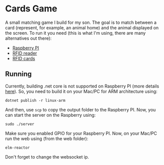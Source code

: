 # Cards Game
A small matching game I build for my son.
The goal is to match between a card (represent, for example, an animal home) and the animal displayed on the screen.
To run it you need (this is what I'm using, there are many alternatives out there):
* [Raspberry PI](https://www.raspberrypi.org/)
* [RFID reader](http://www.ebay.com/itm/222514227900?_trksid=p2060353.m2749.l2649&ssPageName=STRK%3AMEBIDX%3AIT)
* [RFID cards](http://www.ebay.com/itm/172411560187?_trksid=p2060353.m2749.l2649&var=471241240634&ssPageName=STRK%3AMEBIDX%3AIT)

## Running
Currently, building .net core is not supported on Raspberry PI (more details [here](https://github.com/dotnet/core/blob/master/samples/RaspberryPiInstructions.md)). 
So, you need to build it on your Mac/PC for ARM architecture using:
```
dotnet publish -r linux-arm
```
And then, use `scp` to copy the output folder to the Raspberry PI.
Now, you can start the server on the Raspberry using:
```
sudo ./server
```
Make sure you enabled GPIO for your Raspberry PI.
Now, on your Mac/PC run the web using (from the web folder):
```
elm-reactor
```
Don't forget to change the websocket ip.